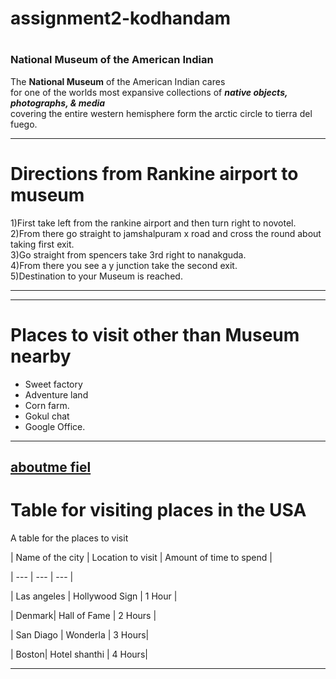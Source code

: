# assignment2-kodhandam
#
### National Museum of the American Indian
The **National Museum** of the American Indian cares <br> for one of the worlds most expansive collections of ***native objects, photographs, & media*** <br>covering the entire western hemisphere form the arctic circle to tierra del fuego.
***
# Directions from Rankine airport to museum

1)First take left from the rankine airport and then turn right to novotel.<br>
2)From there go straight to jamshalpuram x road and cross the round about taking first exit.<br>
3)Go straight from spencers take 3rd right to nanakguda.<br>
4)From there you see a y junction take the second exit.<br>
5)Destination to your Museum is reached.
***
***
# Places to visit other than Museum nearby
* Sweet factory
* Adventure land
* Corn farm.
* Gokul chat
* Google Office.
***
[aboutme fiel](AboutMe.md)
---
# Table for visiting places in the USA

A table for the places to visit

| Name of the city | Location to visit | Amount of time to spend |

| --- | --- | --- |

| Las angeles | Hollywood Sign | 1 Hour |

| Denmark| Hall of Fame | 2 Hours |

| San Diago | Wonderla | 3 Hours|

| Boston| Hotel shanthi | 4 Hours|

_ _ _